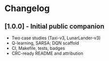 # Changelog

## [1.0.0] - Initial public companion
- Two case studies (Taxi-v3, LunarLander-v3)
- Q-learning, SARSA; DQN scaffold
- CI, Makefile, tests, badges
- CRC-ready README and attribution
